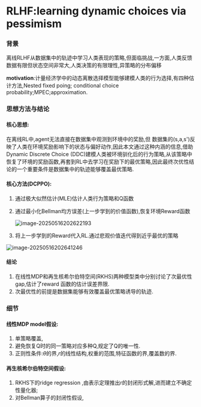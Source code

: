# RLHF:learning dynamic choices via pessimism

### 背景

离线RLHF从数据集中的轨迹中学习人类表现的策略,但面临挑战,一方面,人类反馈数据有限但状态空间非常大,人类决策的有限理性,异策略的分布偏移

**motivation**:计量经济学中的动态离散选择模型能够建模人类的行为选择,有四种估计方法,Nested fixed poing; conditional choice probability;MPEC;approximation.



### 思想方法与结论

#### **核心思想**:

在离线RL中,agent无法直接在数据集中观测到环境中的奖励,但 数据集的(s,a,s')反映了人类在环境奖励影响下的状态与偏好动作,因此本文通过这种内涵的信息,借助Dynamic Discrete Choice (DDC)建模人类被环境驯化后的行为策略,从该策略中恢复了环境的奖励函数,再套到RL中去学习在奖励下的最优策略,因此最终次优性结论的一个重要条件是数据集中的轨迹能够覆盖最优策略.

#### **核心方法(DCPPO)**:

1. 通过极大似然估计(MLE)估计人类行为策略和Q函数

2. 通过最小化Bellman均方误差(上一步学到的价值函数),恢复环境Reward函数

   ![image-20250516202622193](C:\Users\33702\AppData\Roaming\Typora\typora-user-images\image-20250516202622193.png)

3. 将上一步学到的Reward代入RL.通过悲观价值迭代得到近乎最优的策略

![image-20250516202641246](C:\Users\33702\AppData\Roaming\Typora\typora-user-images\image-20250516202641246.png)

#### 结论

1. 在线性MDP和再生核希尔伯特空间(RKHS)两种模型类中分别讨论了次最优性gap,估计了reward 函数的估计误差界限.
2. 次最优性的前提是数据集能够有效覆盖最优策略诱导的轨迹.

### 细节

#### 线性MDP model假设:

1. 单策略覆盖,
2. 避免恢复Q时的同一策略对应多种Q,规定了Q的唯一性.
3. 正则性条件:$\theta$的界,$r$的线性结构,权重的范围,特征函数的界,覆盖数的界.



#### 再生核希尔伯特空间假设:

1. RKHS下的ridge regression ,由表示定理推出r的封闭形式解,进而建立不确定性量化器;
2. 对Bellman算子的封闭性假设,